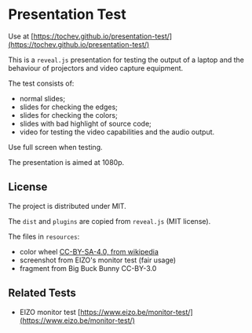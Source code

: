# Presentation Test

Use at [https://tochev.github.io/presentation-test/](https://tochev.github.io/presentation-test/)

This is a `reveal.js` presentation for testing the output of a laptop and
the behaviour of projectors and video capture equipment.

The test consists of:
- normal slides;
- slides for checking the edges;
- slides for checking the colors;
- slides with bad highlight of source code;
- video for testing the video capabilities and the audio output.

Use full screen when testing.

The presentation is aimed at 1080p.

## License

The project is distributed under MIT.

The `dist` and `plugins` are copied from `reveal.js` (MIT license).

The files in `resources`:
- color wheel [CC-BY-SA-4.0, from wikipedia](https://commons.wikimedia.org/wiki/File:Gradient_color_wheel.png)
- screenshot from EIZO's monitor test (fair usage)
- fragment from Big Buck Bunny CC-BY-3.0


## Related Tests

- EIZO monitor test [https://www.eizo.be/monitor-test/](https://www.eizo.be/monitor-test/)
